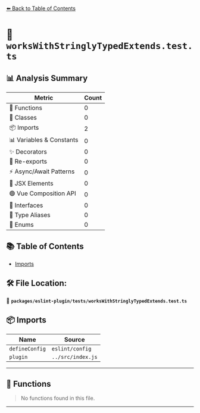 [⬅️ Back to Table of Contents](../../../index.md)

# 📄 `worksWithStringlyTypedExtends.test.ts`

## 📊 Analysis Summary

| Metric | Count |
|--------|-------|
| 🔧 Functions | 0 |
| 🧱 Classes | 0 |
| 📦 Imports | 2 |
| 📊 Variables & Constants | 0 |
| ✨ Decorators | 0 |
| 🔄 Re-exports | 0 |
| ⚡ Async/Await Patterns | 0 |
| 💠 JSX Elements | 0 |
| 🟢 Vue Composition API | 0 |
| 📐 Interfaces | 0 |
| 📑 Type Aliases | 0 |
| 🎯 Enums | 0 |

## 📚 Table of Contents

- [Imports](#imports)

## 🛠️ File Location:
📂 **`packages/eslint-plugin/tests/worksWithStringlyTypedExtends.test.ts`**

## 📦 Imports

| Name | Source |
|------|--------|
| `defineConfig` | `eslint/config` |
| `plugin` | `../src/index.js` |


---

## 🔧 Functions

> No functions found in this file.


---